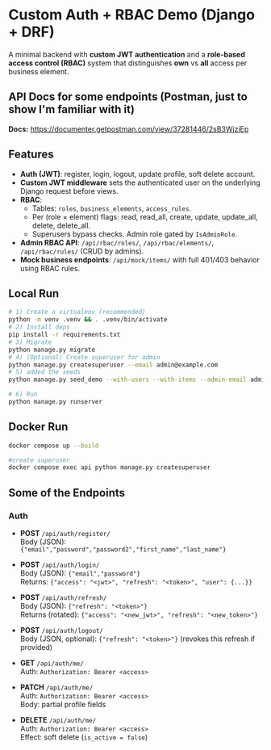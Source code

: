 # Custom Auth + RBAC Demo (Django + DRF)

A minimal backend with **custom JWT authentication** and a **role-based access control (RBAC)** system that distinguishes **own** vs **all** access per business element.

## API Docs for some endpoints (Postman, just to show I'm familiar with it)

**Docs:** https://documenter.getpostman.com/view/37281446/2sB3WjzjEp  

## Features

- **Auth (JWT)**: register, login, logout, update profile, soft delete account.
- **Custom JWT middleware** sets the authenticated user on the underlying Django request before views.
- **RBAC**:
  - Tables: `roles`, `business_elements`, `access_rules`.
  - Per (role × element) flags: read, read_all, create, update, update_all, delete, delete_all.
  - Superusers bypass checks. Admin role gated by `IsAdminRole`.
- **Admin RBAC API**: `/api/rbac/roles/`, `/api/rbac/elements/`, `/api/rbac/rules/` (CRUD by admins).
- **Mock business endpoints**: `/api/mock/items/` with full 401/403 behavior using RBAC rules.

## Local Run

```bash
# 1) Create a virtualenv (recommended)
python -m venv .venv && . .venv/bin/activate
# 2) Install deps
pip install -r requirements.txt
# 3) Migrate
python manage.py migrate
# 4) (Optional) Create superuser for admin
python manage.py createsuperuser --email admin@example.com
# 5) added the seeds
python manage.py seed_demo --with-users --with-items --admin-email admin@example.com --admin-password 'YOUR PASSWORD'

# 6) Run
python manage.py runserver
```
## Docker Run

```bash
docker compose up --build

#create superuser
docker compose exec api python manage.py createsuperuser
```

## Some of the Endpoints

### Auth
- **POST** `/api/auth/register/`  
  Body (JSON): `{"email","password","password2","first_name","last_name"}`
  
- **POST** `/api/auth/login/`  
  Body (JSON): `{"email","password"}`  
  Returns: `{"access": "<jwt>", "refresh": "<token>", "user": {...}}`

- **POST** `/api/auth/refresh/`  
  Body (JSON): `{"refresh": "<token>"}`  
  Returns (rotated): `{"access": "<new_jwt>", "refresh": "<new_token>"}`

- **POST** `/api/auth/logout/`  
  Body (JSON, optional): `{"refresh": "<token>"}`  (revokes this refresh if provided)

- **GET** `/api/auth/me/`  
  Auth: `Authorization: Bearer <access>`

- **PATCH** `/api/auth/me/`  
  Auth: `Authorization: Bearer <access>`  
  Body: partial profile fields

- **DELETE** `/api/auth/me/`  
  Auth: `Authorization: Bearer <access>`  
  Effect: soft delete (`is_active = false`)
